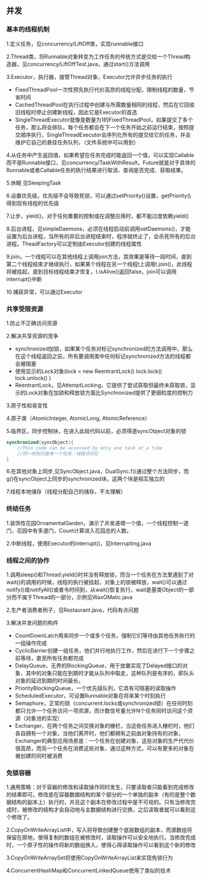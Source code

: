 ## 并发

### 基本的线程机制

1.定义任务，见concurrency/LiftOff类，实现runnable接口

2.Thread类，将Runnable对象转变为工作任务的传统方式是交给一个Thread构造器，见concurrency/LiftOffTest.java，通过start()方法调用

3.Executor，执行器，接管Thread对象，Executor允许异步任务的执行

-   FixedThreadPool一次性预先执行代价高昂的线程分配，限制线程的数量，节省时间
-   CachedThreadPool在执行过程中创建与所需数量相同的线程，然后在它回收旧线程时停止创建新线程，因此它是Executor的首选
-   SingleThreadExecutor就像是数量为1的FixedThreadPool，如果提交了多个任务，那么将会排队，每个任务都会在下一个任务开始之前运行结束，按照提交顺序执行，SingleThreadExecutor会序列化所有的提交给它的任务，并会维护它自己的悬挂任务队列，（文件系统中可以用到）

4.从任务中产生返回值，如果希望在任务完成时能返回一个值，可以实现Callable而不是Runnable接口，见concurrency/TaskWithResult，Future就是对于具体的Runnable或者Callable任务的执行结果进行取消、查询是否完成、获取结果。

5.休眠 见SleepingTask

6.设置优先级，优先级不会导致死锁，可以通过setPriority()设置，getPriority()得到现有线程的优先级

7.让步，yield()，对于任何重要的控制或在调整应用时，都不能过度依赖yield()

8.后台进程，见simpleDaemons，必须在线程启动前调用setDaemons()，才能设置为后台进程，当所有的非后台进程结束时，程序就终止了，会杀死所有的后台进程。TheadFactory可以定制由Executor创建的线程属性

9.join，一个线程可以在其他线程上调用join方法，其效果是等待一段时间，直到第二个线程结束才继续执行，如果某个线程在另一个线程t上调用t.join()，此线程将被挂起，直到目标线程结束才恢复，t.isAlive()返回false，join可以调用interrupt()中断

10.捕获异常，可以通过Executor

### 共享受限资源

1.防止不正确访问资源

2.解决共享资源的竞争

-   synchronized加锁，如果某个任务对标记synchronized的方法调用中，那么在这个线程返回之前，所有要调用类中任何标记synchronized方法的线程都会被阻塞
-   使用显示的Lock对象(lock = new ReentrantLock()  lock.lock()   lock.unlock()   )
-   ReentrantLock，见AttemptLocking，它提供了尝试获取但最终未获取锁，显示的Lock对象在加锁和释放锁方面比Synchronized提供了更细粒度的控制力

3.原子性和易变性

4.原子类（AtomicInteger, AtomicLong, AtomicReference）

5.临界区，同步控制块，在进入此段代码以前，必须得道syncObject对象的锁

```java
synchronized(syncObject){
  	//This code can be accessed by only one task at a time
  	//同一时刻只能有一个任务／线程访问它
}
```

6.在其他对象上同步,见SyncObject.java，DualSync.f()通过整个方法同步，而g()在syncObject上同步的synchronized块，这两个块是相互独立的

7.线程本地储存（线程分配自己的储存，不太理解）

### 终结任务

1.装饰性花园OrnamentalGarden，演示了并发递增一个值，一个线程控制一道门，花园中有多道门，Count计算进入花园总的人数。

2.中断线程，使用Executor的interrupt()，见Interrupting.java

### 线程之间的协作

1.调用sleep()和Thread.yield()时并没有释放锁，而当一个任务在方法里遇到了对wait()的调用的时候，线程的执行被挂起，对象上的锁被释放，wait()可以通过notify()或notifyAll()或者令时间到，从wait()恢复执行，wait是基类Object的一部分而不属于Thread的一部分，示例见WaxOMatic.java

2.生产者消费者例子，见Restaurant.java，代码有点问题

3.解决并发问题的构件

-   CountDownLatch用来同步一个或多个任务，强制它们等待由其他任务执行的一组操作完成
-   CyclicBarrier创建一组任务，他们并行地执行工作，然后在进行下一个步骤之前等待，直至所有任务都完成
-   DelayQueue，无界的BlockingQueue，用于放置实现了Delayed接口的对象，其中的对象只能在到期时才能从队列中取走，这种队列是有序的，即队头对象的延迟到期的时间最长。
-   PriorityBlockingQueue，一个优先级队列，它具有可阻塞的读取操作
-   ScheduledExecutor，可设置Runnable对象在将来某个时刻执行
-   Semaphore，正常的锁（concurrent.locks或synchronized锁）在任何时刻都只允许一个任务访问一项资源，而计数信号量允许N个任务同时访问这个资源（对象池的实现）
-   Exchanger，在两个任务之间交换对象的栅栏，当这些任务进入栅栏时，他们各自拥有一个对象，当他们离开时，他们都拥有之前由对象持有的对象，Exchanger的典型应用场景是：一个任务在创建对象，这些对象的生产代代价很高昂，而另一个任务在消费这些对象，通过这种方式，可以有更多的对象在被创建的同时被消费

### 免锁容器

1.通用策略：对于容器的修改和读取操作同时发生，只要读取者只能看到完成修改的结果即可。修改是在容器数据结构的某个部分的一个单独的副本（有的是整个数据结构的副本上）执行的，并且这个副本在修改过程中是不可视的。只有当修改完成时，被修改的结构才会自动地与主数据结构进行交换，之后读取者就可以看到这个修改了。

2.CopyOnWriteArrayList中，写入将导致创建整个底层数组的副本，而源数组将保留在原地，使得复制的数组在被修改时，读取操作可以安全地执行。当修改完成时，一个原子性的操作将新的数组换入，使得心得读取操作可以看到这个新的修改

3.CopyOnWriteArraySet将使用CopyOnWriteArrayList来实现免锁行为

4.ConcurrentHashMap和ConcurrentLinkedQueue使用了类似的技术